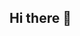 ## Hi there 👋

<!--
**bhavinp15/bhavinp15** is a ✨ _special_ ✨ repository because its `README.md` (this file) appears on your GitHub profile.

Here are some ideas to get you started:

import tkinter as tk
from tkinter import ttk
import math

class Calculator:
    def __init__(self, root):
        self.root = root
        self.root.title("Calculator")
        self.root.geometry("400x600")
        self.root.resizable(False, False)
        self.root.configure(bg='#2b2b2b')
        
        # Variables
        self.current_input = ""
        self.total = 0
        self.operator = ""
        self.result_var = tk.StringVar()
        self.result_var.set("0")
        
        # Create UI
        self.create_display()
        self.create_buttons()
        
        # Bind keyboard events
        self.root.bind('<Key>', self.key_press)
        self.root.focus_set()
    
    def create_display(self):
        """Create the display area"""
        display_frame = tk.Frame(self.root, bg='#2b2b2b', padx=10, pady=10)
        display_frame.pack(fill=tk.X)
        
        # Result display
        self.display = tk.Entry(
            display_frame,
            textvariable=self.result_var,
            font=('Arial', 32, 'bold'),
            justify='right',
            state='readonly',
            bg='#1a1a1a',
            fg='white',
            bd=0,
            relief=tk.FLAT,
            readonlybackground='#1a1a1a'
        )
        self.display.pack(fill=tk.X, ipady=20)
    
    def create_buttons(self):
        """Create calculator buttons"""
        buttons_frame = tk.Frame(self.root, bg='#2b2b2b', padx=10, pady=10)
        buttons_frame.pack(fill=tk.BOTH, expand=True)
        
        # Button configurations: (text, row, col, colspan, color_type)
        buttons = [
            ('C', 0, 0, 1, 'function'),
            ('CE', 0, 1, 1, 'function'),
            ('⌫', 0, 2, 1, 'function'),
            ('÷', 0, 3, 1, 'operator'),
            
            ('7', 1, 0, 1, 'number'),
            ('8', 1, 1, 1, 'number'),
            ('9', 1, 2, 1, 'number'),
            ('×', 1, 3, 1, 'operator'),
            
            ('4', 2, 0, 1, 'number'),
            ('5', 2, 1, 1, 'number'),
            ('6', 2, 2, 1, 'number'),
            ('-', 2, 3, 1, 'operator'),
            
            ('1', 3, 0, 1, 'number'),
            ('2', 3, 1, 1, 'number'),
            ('3', 3, 2, 1, 'number'),
            ('+', 3, 3, 1, 'operator'),
            
            ('±', 4, 0, 1, 'function'),
            ('0', 4, 1, 1, 'number'),
            ('.', 4, 2, 1, 'number'),
            ('=', 4, 3, 1, 'equals'),
            
            # Scientific functions (additional row)
            ('√', 5, 0, 1, 'function'),
            ('x²', 5, 1, 1, 'function'),
            ('1/x', 5, 2, 1, 'function'),
            ('%', 5, 3, 1, 'function'),
        ]
        
        # Configure grid weights
        for i in range(6):
            buttons_frame.grid_rowconfigure(i, weight=1)
        for i in range(4):
            buttons_frame.grid_columnconfigure(i, weight=1)
        
        # Button colors
        colors = {
            'number': {'bg': '#404040', 'fg': 'white', 'active_bg': '#505050'},
            'operator': {'bg': '#ff9500', 'fg': 'white', 'active_bg': '#ffb143'},
            'function': {'bg': '#a6a6a6', 'fg': 'black', 'active_bg': '#b8b8b8'},
            'equals': {'bg': '#ff9500', 'fg': 'white', 'active_bg': '#ffb143'}
        }
        
        # Create buttons
        for text, row, col, colspan, color_type in buttons:
            btn = tk.Button(
                buttons_frame,
                text=text,
                font=('Arial', 20, 'bold'),
                bg=colors[color_type]['bg'],
                fg=colors[color_type]['fg'],
                activebackground=colors[color_type]['active_bg'],
                activeforeground=colors[color_type]['fg'],
                bd=0,
                relief=tk.FLAT,
                command=lambda t=text: self.button_click(t)
            )
            btn.grid(row=row, column=col, columnspan=colspan, 
                    sticky='nsew', padx=2, pady=2)
    
    def button_click(self, char):
        """Handle button clicks"""
        if char in '0123456789.':
            self.input_number(char)
        elif char in '+-×÷':
            self.input_operator(char)
        elif char == '=':
            self.calculate()
        elif char == 'C':
            self.clear_all()
        elif char == 'CE':
            self.clear_entry()
        elif char == '⌫':
            self.backspace()
        elif char == '±':
            self.toggle_sign()
        elif char == '√':
            self.square_root()
        elif char == 'x²':
            self.square()
        elif char == '1/x':
            self.reciprocal()
        elif char == '%':
            self.percentage()
    
    def input_number(self, char):
        """Input a number or decimal point"""
        if char == '.' and '.' in self.current_input:
            return
        
        if self.current_input == "0" and char != '.':
            self.current_input = char
        elif self.current_input == "Error":
            self.current_input = char
        else:
            self.current_input += char
        
        self.update_display(self.current_input)
    
    def input_operator(self, op):
        """Input an operator"""
        if self.current_input == "":
            return
        
        if self.operator and self.current_input:
            self.calculate()
        
        self.total = float(self.current_input) if self.current_input else 0
        self.operator = op
        self.current_input = ""
    
    def calculate(self):
        """Perform calculation"""
        if not self.operator or not self.current_input:
            return
        
        try:
            current = float(self.current_input)
            
            if self.operator == '+':
                result = self.total + current
            elif self.operator == '-':
                result = self.total - current
            elif self.operator == '×':
                result = self.total * current
            elif self.operator == '÷':
                if current == 0:
                    raise ZeroDivisionError
                result = self.total / current
            
            # Format result
            if result == int(result):
                result = int(result)
            else:
                result = round(result, 10)
            
            self.current_input = str(result)
            self.update_display(self.current_input)
            self.operator = ""
            self.total = 0
            
        except ZeroDivisionError:
            self.current_input = "Error"
            self.update_display("Cannot divide by zero")
            self.operator = ""
            self.total = 0
        except Exception:
            self.current_input = "Error"
            self.update_display("Error")
            self.operator = ""
            self.total = 0
    
    def clear_all(self):
        """Clear everything"""
        self.current_input = ""
        self.total = 0
        self.operator = ""
        self.update_display("0")
    
    def clear_entry(self):
        """Clear current entry"""
        self.current_input = ""
        self.update_display("0")
    
    def backspace(self):
        """Remove last character"""
        if self.current_input and self.current_input != "Error":
            self.current_input = self.current_input[:-1]
            if not self.current_input:
                self.update_display("0")
            else:
                self.update_display(self.current_input)
    
    def toggle_sign(self):
        """Toggle positive/negative"""
        if self.current_input and self.current_input != "0" and self.current_input != "Error":
            if self.current_input.startswith('-'):
                self.current_input = self.current_input[1:]
            else:
                self.current_input = '-' + self.current_input
            self.update_display(self.current_input)
    
    def square_root(self):
        """Calculate square root"""
        if not self.current_input or self.current_input == "Error":
            return
        
        try:
            num = float(self.current_input)
            if num < 0:
                raise ValueError
            result = math.sqrt(num)
            if result == int(result):
                result = int(result)
            else:
                result = round(result, 10)
            self.current_input = str(result)
            self.update_display(self.current_input)
        except ValueError:
            self.current_input = "Error"
            self.update_display("Invalid input")
    
    def square(self):
        """Calculate square"""
        if not self.current_input or self.current_input == "Error":
            return
        
        try:
            num = float(self.current_input)
            result = num * num
            if result == int(result):
                result = int(result)
            else:
                result = round(result, 10)
            self.current_input = str(result)
            self.update_display(self.current_input)
        except ValueError:
            self.current_input = "Error"
            self.update_display("Error")
    
    def reciprocal(self):
        """Calculate reciprocal (1/x)"""
        if not self.current_input or self.current_input == "Error":
            return
        
        try:
            num = float(self.current_input)
            if num == 0:
                raise ZeroDivisionError
            result = 1 / num
            if result == int(result):
                result = int(result)
            else:
                result = round(result, 10)
            self.current_input = str(result)
            self.update_display(self.current_input)
        except ZeroDivisionError:
            self.current_input = "Error"
            self.update_display("Cannot divide by zero")
    
    def percentage(self):
        """Calculate percentage"""
        if not self.current_input or self.current_input == "Error":
            return
        
        try:
            num = float(self.current_input)
            result = num / 100
            if result == int(result):
                result = int(result)
            else:
                result = round(result, 10)
            self.current_input = str(result)
            self.update_display(self.current_input)
        except ValueError:
            self.current_input = "Error"
            self.update_display("Error")
    
    def key_press(self, event):
        """Handle keyboard input"""
        key = event.char
        
        if key in '0123456789.':
            self.input_number(key)
        elif key in '+-*/':
            # Map keyboard operators to calculator operators
            op_map = {'+': '+', '-': '-', '*': '×', '/': '÷'}
            self.input_operator(op_map[key])
        elif key in '\r=':  # Enter or equals
            self.calculate()
        elif event.keysym == 'BackSpace':
            self.backspace()
        elif event.keysym == 'Escape':
            self.clear_all()
        elif event.keysym == 'Delete':
            self.clear_entry()
    
    def update_display(self, value):
        """Update the display"""
        # Limit display length
        if len(str(value)) > 15:
            value = f"{float(value):.6e}"  # Scientific notation for very large numbers
        
        self.result_var.set(str(value))

def main():
    """Main function to run the calculator"""
    root = tk.Tk()
    calculator = Calculator(root)
    
    # Center the window
    root.update_idletasks()
    width = root.winfo_width()
    height = root.winfo_height()
    x = (root.winfo_screenwidth() // 2) - (width // 2)
    y = (root.winfo_screenheight() // 2) - (height // 2)
    root.geometry(f'{width}x{height}+{x}+{y}')
    
    root.mainloop()

if __name__ == "__main__":
    main()
